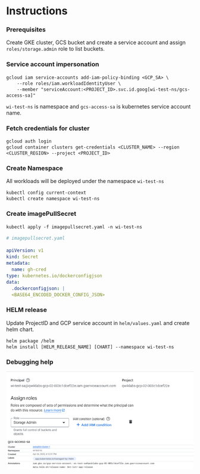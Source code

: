 # Instructions

### Prerequisites
 Create GKE cluster, GCS bucket and create a service account and assign `roles/storage.admin` role to list buckets. 

### Service account impersonation

```
gcloud iam service-accounts add-iam-policy-binding <GCP_SA> \
    --role roles/iam.workloadIdentityUser \
    --member "serviceAccount:<PROJECT_ID>.svc.id.goog[wi-test-ns/gcs-access-sa]"
```

`wi-test-ns` is namespace and `gcs-access-sa` is kubernetes service account name.

###  Fetch credentials for cluster
```
gcloud auth login 
gcloud container clusters get-credentials <CLUSTER_NAME> --region <CLUSTER_REGION> --project <PROJECT_ID>
```

### Create Namespace 
All workloads will be deployed under the namespace `wi-test-ns`

``` 
kubectl config current-context
kubectl create namespace wi-test-ns
```

### Create imagePullSecret 

```
kubectl apply -f imagepullsecret.yaml -n wi-test-ns
```

```yaml
# imagepullsecret.yaml

apiVersion: v1
kind: Secret
metadata:
  name: gh-cred
type: kubernetes.io/dockerconfigjson
data:
  .dockerconfigjson: |
  <BASE64_ENCODED_DOCKER_CONFIG_JSON>
```

### HELM release

Update ProjectID and GCP service account in `helm/values.yaml` and create helm chart.

``` 
helm package /helm                                      
helm install [HELM_RELEASE_NAME] [CHART] --namespace wi-test-ns
```

### Debugging help

![alt text](images/sa.png) 
![alt text](images/k8s-sa.png)